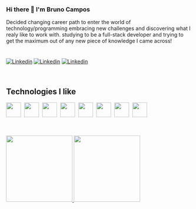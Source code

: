 ### Hi there 👋 I'm Bruno Campos

Decided changing career path to enter the world of technology/programming embracing new challenges and discovering what I realy like to work with. studying to be a full-stack developer and trying to get the maximum out of any new piece of knowledge I came across!

#

<p>
<a href="https://www.linkedin.com/in/bruno-campos98/"><img alt="Linkedin" src="https://img.shields.io/badge/-Linkedin-0072b1?style=flat-square&logo=Linkedin&logoColor=white"></a>
<a href="https://leetcode.com/BpCampos/"><img alt="Linkedin" src="https://img.shields.io/badge/-Leetcode-000000?style=flat-square&logo=Leetcode&logoColor=yellow"></a>
<a href = "mailto: campos.bruno98@gmail.com"><img alt="Linkedin" src="https://img.shields.io/badge/-campos.bruno98@gmail.com-FFFFFF?style=flat-square&logo=Gmail&logoColor=red"></a>
</p>

<br>

<h2 style="font-weight:bold">Technologies I like</h2>

<p>
 <img width="40" style="margin-right: 5px" src="https://cdn.jsdelivr.net/gh/devicons/devicon/icons/javascript/javascript-original.svg" />
 <img width="40" style="margin-right: 5px" src="https://cdn.jsdelivr.net/gh/devicons/devicon/icons/react/react-original.svg" />
 <img width="40" style="margin-right: 5px" src="https://cdn.jsdelivr.net/gh/devicons/devicon/icons/sequelize/sequelize-original.svg" />
 <img width="40" style="margin-right: 5px" src="https://cdn.jsdelivr.net/gh/devicons/devicon/icons/nodejs/nodejs-original.svg" />
 <img width="40" style="margin-right: 5px" src="https://cdn.jsdelivr.net/gh/devicons/devicon/icons/html5/html5-original.svg" />
 <img width="40" style="margin-right: 5px" src="https://cdn.jsdelivr.net/gh/devicons/devicon/icons/css3/css3-original.svg" />
 <img width="40" style="margin-right: 5px" src="https://cdn.jsdelivr.net/gh/devicons/devicon/icons/mysql/mysql-original.svg" />
 <img width="40" style="margin-right: 5px" src="https://cdn.jsdelivr.net/gh/devicons/devicon/icons/express/express-original.svg" />
          
</p>

##

<div style=""><br>
  <a href="https://github.com/BpCampos">
  <img height="180em" src="https://github-readme-stats.vercel.app/api?username=BpCampos&show_icons=true&theme=dark&include_all_commits=true&count_private=true"/>
  <img height="180em" src="https://github-readme-stats.vercel.app/api/top-langs/?username=BpCampos&layout=compact&langs_count=7&theme=dark&hide=jupyter%20notebook"/>
</div>
